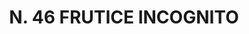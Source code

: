 ---
title: "N. 46 FRUTICE INCOGNITO"
plant-name: "N. 46"
plant-number: "046"
plant-xml: "/assets/xml/plant046.xml"
plant-title: "N. 46 FRUTICE INCOGNITO"
plant-taxon-link: "http://www.worldfloraonline.org/taxon/wfo-0000359767"
plant-taxon-link: "[Lonicera alpigena L.]"
layout: single-xml
---